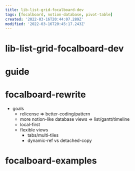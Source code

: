 ```yaml
---
title: lib-list-grid-focalboard-dev
tags: [focalboard, notion-database, pivot-table]
created: '2022-03-16T20:44:07.289Z'
modified: '2022-03-16T20:45:17.243Z'
---
```


# lib-list-grid-focalboard-dev

# guide

# focalboard-rewrite
- goals
  - relicense => better-coding/pattern
  - more notion-like database views => list/gantt/timeline
  - local-first
  - flexible views
    - tabs/multi-tiles
    - dynamic-ref vs detached-copy
# focalboard-examples
